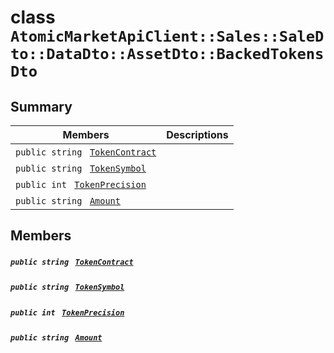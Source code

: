 # class `AtomicMarketApiClient::Sales::SaleDto::DataDto::AssetDto::BackedTokensDto` 

## Summary

 Members                                | Descriptions                                
----------------------------------------|---------------------------------------------
`public string ` [`TokenContract`](#class_atomic_market_api_client_1_1_sales_1_1_sale_dto_1_1_data_dto_1_1_asset_dto_1_1_backed_tokens_dto_1a60296df624437b2197677dbab4480131) | 
`public string ` [`TokenSymbol`](#class_atomic_market_api_client_1_1_sales_1_1_sale_dto_1_1_data_dto_1_1_asset_dto_1_1_backed_tokens_dto_1ac419f589d08baa34f7be58d065aa4a88) | 
`public int ` [`TokenPrecision`](#class_atomic_market_api_client_1_1_sales_1_1_sale_dto_1_1_data_dto_1_1_asset_dto_1_1_backed_tokens_dto_1ababccf16843f4eb633468783826c257e) | 
`public string ` [`Amount`](#class_atomic_market_api_client_1_1_sales_1_1_sale_dto_1_1_data_dto_1_1_asset_dto_1_1_backed_tokens_dto_1a68626ae376f04fe098eee0037b8726ff) | 

## Members

##### `public string ` [`TokenContract`](#class_atomic_market_api_client_1_1_sales_1_1_sale_dto_1_1_data_dto_1_1_asset_dto_1_1_backed_tokens_dto_1a60296df624437b2197677dbab4480131) 

##### `public string ` [`TokenSymbol`](#class_atomic_market_api_client_1_1_sales_1_1_sale_dto_1_1_data_dto_1_1_asset_dto_1_1_backed_tokens_dto_1ac419f589d08baa34f7be58d065aa4a88) 

##### `public int ` [`TokenPrecision`](#class_atomic_market_api_client_1_1_sales_1_1_sale_dto_1_1_data_dto_1_1_asset_dto_1_1_backed_tokens_dto_1ababccf16843f4eb633468783826c257e) 

##### `public string ` [`Amount`](#class_atomic_market_api_client_1_1_sales_1_1_sale_dto_1_1_data_dto_1_1_asset_dto_1_1_backed_tokens_dto_1a68626ae376f04fe098eee0037b8726ff) 

